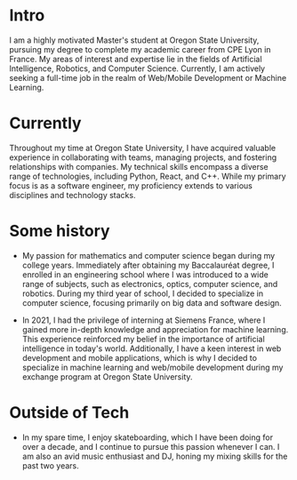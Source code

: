 # Intro

I am a highly motivated Master's student at Oregon State University, pursuing my degree to complete my academic career from CPE Lyon in France. My areas of interest and expertise lie in the fields of Artificial Intelligence, Robotics, and Computer Science. Currently, I am actively seeking a full-time job in the realm of Web/Mobile Development or Machine Learning.

# Currently

Throughout my time at Oregon State University, I have acquired valuable experience in collaborating with teams, managing projects, and fostering relationships with companies. My technical skills encompass a diverse range of technologies, including Python, React, and C++. While my primary focus is as a software engineer, my proficiency extends to various disciplines and technology stacks.


# Some history

- My passion for mathematics and computer science began during my college years. Immediately after obtaining my Baccalauréat degree, I enrolled in an engineering school where I was introduced to a wide range of subjects, such as electronics, optics, computer science, and robotics. During my third year of school, I decided to specialize in computer science, focusing primarily on big data and software design.

- In 2021, I had the privilege of interning at Siemens France, where I gained more in-depth knowledge and appreciation for machine learning. This experience reinforced my belief in the importance of artificial intelligence in today's world. Additionally, I have a keen interest in web development and mobile applications, which is why I decided to specialize in machine learning and web/mobile development during my exchange program at Oregon State University.


# Outside of Tech

- In my spare time, I enjoy skateboarding, which I have been doing for over a decade, and I continue to pursue this passion whenever I can. I am also an avid music enthusiast and DJ, honing my mixing skills for the past two years.
